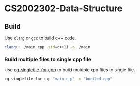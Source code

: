 # CS2002302-Data-Structure



## Build

Use `clang` or `gcc` to build c++ code.

```bash
clang++ ./main.cpp -std=c++11 -o ./main
```

### Build multiple files to single cpp file

Use [cg-singlefile-for-cpp](https://github.com/aangairbender/cg-singlefile-for-cpp) to build multiple cpp files to single file.

```bash
cg-singlefile-for-cpp "main.cpp" -o "bundled.cpp"
```

